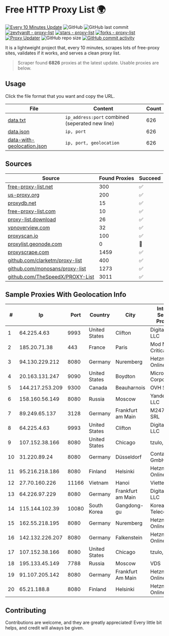 
# Free HTTP Proxy List 🌍

[![Every 10 Minutes Update](https://github.com/mertguvencli/http-proxy-list/actions/workflows/main.yml/badge.svg?branch=main)](https://github.com/mertguvencli/http-proxy-list/actions/workflows/main.yml)
![GitHub](https://img.shields.io/github/license/mertguvencli/http-proxy-list)
![GitHub last commit](https://img.shields.io/github/last-commit/mertguvencli/http-proxy-list)
[![zevtyardt - proxy-list](https://img.shields.io/static/v1?label=zevtyardt&message=proxy-list&color=blue&logo=github)](https://github.com/zevtyardt/proxy-list "Go to GitHub repo")
[![stars - proxy-list](https://img.shields.io/github/stars/zevtyardt/proxy-list?style=social)](https://github.com/zevtyardt/proxy-list)
[![forks - proxy-list](https://img.shields.io/github/forks/zevtyardt/proxy-list?style=social)](https://github.com/zevtyardt/proxy-list)
[![Proxy Updater](https://github.com/zevtyardt/proxy-list/workflows/Proxy%20Updater/badge.svg)](https://github.com/zevtyardt/proxy-list/actions?query=workflow:"Proxy+Updater")
![GitHub repo size](https://img.shields.io/github/repo-size/zevtyardt/proxy-list)
[![GitHub commit activity](https://img.shields.io/github/commit-activity/m/zevtyardt/proxy-list?logo=commits)](https://github.com/zevtyardt/proxy-list/commits/main)

It is a lightweight project that, every 10 minutes, scrapes lots of free-proxy sites, validates if it works, and serves a clean proxy list.

> Scraper found **6826** proxies at the latest update. Usable proxies are below.

## Usage

Click the file format that you want and copy the URL.

|File|Content|Count|
|----|-------|-----|
|[data.txt](https://raw.githubusercontent.com/mertguvencli/http-proxy-list/main/proxy-list/data.txt)|`ip_address:port` combined (seperated new line)|626|
|[data.json](https://raw.githubusercontent.com/mertguvencli/http-proxy-list/main/proxy-list/data.json)|`ip, port`|626|
|[data-with-geolocation.json](https://raw.githubusercontent.com/mertguvencli/http-proxy-list/main/proxy-list/data-with-geolocation.json)|`ip, port, geolocation`|626|

## Sources

|Source|Found Proxies|Succeed|
|------|-------------|-------|
|[free-proxy-list.net](https://free-proxy-list.net)|300|✅|
|[us-proxy.org](https://www.us-proxy.org)|200|✅|
|[proxydb.net](http://proxydb.net)|15|✅|
|[free-proxy-list.com](https://free-proxy-list.com/?page=&port=&type%5B%5D=http&type%5B%5D=https&up_time=0&search=Search)|10|✅|
|[proxy-list.download](https://www.proxy-list.download/HTTP)|26|✅|
|[vpnoverview.com](https://vpnoverview.com/privacy/anonymous-browsing/free-proxy-servers)|32|✅|
|[proxyscan.io](https://www.proxyscan.io)|100|✅|
|[proxylist.geonode.com](https://proxylist.geonode.com/api/proxy-list?limit=300&page=1&sort_by=lastChecked&sort_type=desc&protocols=http,https)|0|🚫|
|[proxyscrape.com](https://api.proxyscrape.com/v2/?request=displayproxies&protocol=http&timeout=10000&country=all&ssl=all&anonymity=all)|1459|✅|
|[github.com/clarketm/proxy-list](https://raw.githubusercontent.com/clarketm/proxy-list/master/proxy-list-raw.txt)|400|✅|
|[github.com/monosans/proxy-list](https://raw.githubusercontent.com/monosans/proxy-list/main/proxies/http.txt)|1273|✅|
|[github.com/TheSpeedX/PROXY-List](https://raw.githubusercontent.com/TheSpeedX/PROXY-List/master/http.txt)|3011|✅|


## Sample Proxies With Geolocation Info

|#|Ip|Port|Country|City|Internet Service Provider|
|-|--|----|-------|----|-------------------------|
|1|64.225.4.63|9993|United States|Clifton|DigitalOcean, LLC|
|2|185.20.71.38|443|France|Paris|Mod Mission Critical LLC|
|3|94.130.229.212|8080|Germany|Nuremberg|Hetzner Online GmbH|
|4|20.163.131.247|9090|United States|Boydton|Microsoft Corporation|
|5|144.217.253.209|9300|Canada|Beauharnois|OVH SAS|
|6|158.160.56.149|8080|Russia|Moscow|Yandex.Cloud LLC|
|7|89.249.65.137|3128|Germany|Frankfurt am Main|M247 Europe SRL|
|8|64.225.4.63|9993|United States|Clifton|DigitalOcean, LLC|
|9|107.152.38.166|8080|United States|Chicago|tzulo, inc.|
|10|31.220.89.24|8080|Germany|Düsseldorf|Contabo GmbH|
|11|95.216.218.186|8080|Finland|Helsinki|Hetzner Online GmbH|
|12|27.70.160.226|11166|Vietnam|Hanoi|Viettel Group|
|13|64.226.97.229|8080|Germany|Frankfurt am Main|DigitalOcean, LLC|
|14|115.144.102.39|10080|South Korea|Gangdong-gu|Korea Telecom|
|15|162.55.218.195|8080|Germany|Nuremberg|Hetzner Online GmbH|
|16|142.132.226.207|8080|Germany|Falkenstein|Hetzner Online GmbH|
|17|107.152.38.166|8080|United States|Chicago|tzulo, inc.|
|18|195.133.45.149|7788|Russia|Moscow|VDS|
|19|91.107.205.142|8080|Germany|Frankfurt Am Main|Hetzner Online AG|
|20|65.21.188.8|8080|Finland|Helsinki|Hetzner Online GmbH|



## Contributing

Contributions are welcome, and they are greatly appreciated! Every
little bit helps, and credit will always be given.

